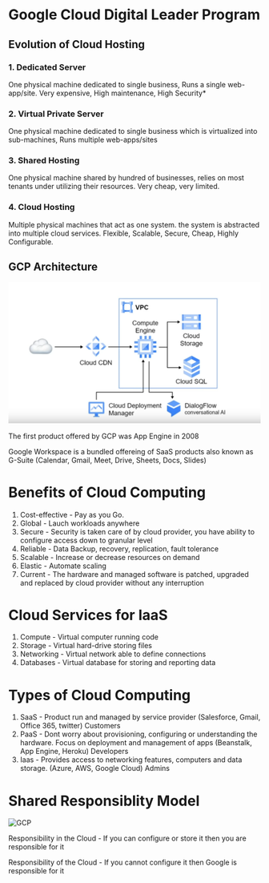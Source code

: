 # Google Cloud Digital Leader Program

## Evolution of Cloud Hosting

### 1. Dedicated Server
One physical machine dedicated to single business, Runs a single web-app/site. Very expensive, High maintenance, High Security*

### 2. Virtual Private Server
One physical machine dedicated to single business which is virtualized into sub-machines, Runs multiple web-apps/sites

### 3. Shared Hosting
One physical machine shared by hundred of businesses, relies on most tenants under utilizing their resources. Very cheap, very limited.

### 4. Cloud Hosting
Multiple physical machines that act as one system. the system is abstracted into multiple cloud services. Flexible, Scalable, Secure, Cheap, Highly Configurable.

## GCP Architecture
![GCP](./img/Screenshot%202022-12-17%20163703.png)

The first product offered by GCP was App Engine in 2008

Google Workspace is a bundled offereing of SaaS products also known as G-Suite (Calendar, Gmail, Meet, Drive, Sheets, Docs, Slides)

# Benefits of Cloud Computing
1. Cost-effective - Pay as you Go.
2. Global - Lauch workloads anywhere
3. Secure - Security is taken care of by cloud provider, you have ability to configure access down to granular level
4. Reliable - Data Backup, recovery, replication, fault tolerance
5. Scalable - Increase or decrease resources on demand
6. Elastic - Automate scaling
7. Current - The hardware and managed software is patched, upgraded and replaced by cloud provider without any interruption

# Cloud Services for IaaS
1. Compute - Virtual computer running code
2. Storage - Virtual hard-drive storing files
3. Networking - Virtual network able to define connections
4. Databases - Virtual database for storing and reporting data

# Types of Cloud Computing
1. SaaS - Product run and managed by service provider (Salesforce, Gmail, Office 365, twitter) Customers
2. PaaS - Dont worry about provisioning, configuring or understanding the hardware. Focus on deployment and management of apps (Beanstalk, App Engine, Heroku) Developers
3. Iaas - Provides access to networking features, computers and data storage. (Azure, AWS, Google Cloud) Admins

# Shared Responsiblity Model
![GCP](./img/Screenshot%2022-12-17%165420.png)

Responsibility in the Cloud - If you can configure or store it then you are responsible for it

Responsibility of the Cloud - If you cannot configure it then Google is responsible for it